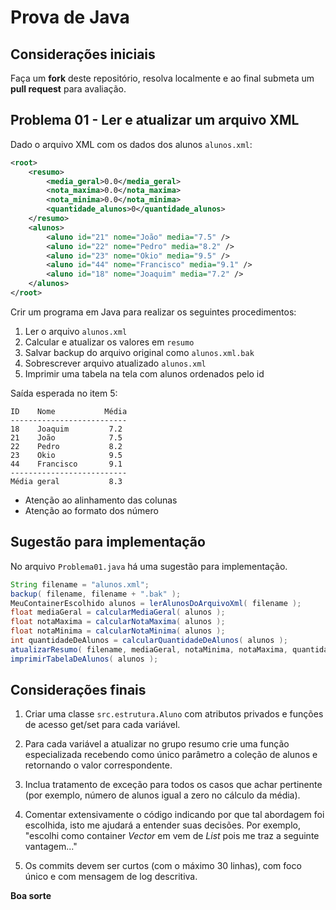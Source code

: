 # Prova de Java

## Considerações iniciais

Faça um **fork** deste repositório, resolva localmente e ao final submeta um **pull request** para avaliação.

## Problema 01 - Ler e atualizar um arquivo XML

Dado o arquivo XML com os dados dos alunos `alunos.xml`:

```xml
<root>
	<resumo>
		<media_geral>0.0</media_geral>
		<nota_maxima>0.0</nota_maxima>
		<nota_minima>0.0</nota_minima>
		<quantidade_alunos>0</quantidade_alunos>
	</resumo>
	<alunos>
		<aluno id="21" nome="João" media="7.5" />
		<aluno id="22" nome="Pedro" media="8.2" />
		<aluno id="23" nome="Okio" media="9.5" />
		<aluno id="44" nome="Francisco" media="9.1" />
		<aluno id="18" nome="Joaquim" media="7.2" />
	</alunos>
</root>
```

Crir um programa em Java para realizar os seguintes procedimentos:

1. Ler o arquivo `alunos.xml`
2. Calcular e atualizar os valores em `resumo`
3. Salvar backup do arquivo original como `alunos.xml.bak`
4. Sobrescrever arquivo atualizado `alunos.xml`
5. Imprimir uma tabela na tela com alunos ordenados pelo id

Saída esperada no item 5:

```
ID    Nome           Média
--------------------------
18    Joaquim         7.2
21    João            7.5
22    Pedro           8.2
23    Okio            9.5
44    Francisco       9.1
--------------------------
Média geral           8.3
```

* Atenção ao alinhamento das colunas
* Atenção ao formato dos número

## Sugestão para implementação

No arquivo `Problema01.java` há uma sugestão para implementação.

```java
String filename = "alunos.xml";
backup( filename, filename + ".bak" );
MeuContainerEscolhido alunos = lerAlunosDoArquivoXml( filename );
float mediaGeral = calcularMediaGeral( alunos );
float notaMaxima = calcularNotaMaxima( alunos );
float notaMinima = calcularNotaMinima( alunos );
int quantidadeDeAlunos = calcularQuantidadeDeAlunos( alunos );
atualizarResumo( filename, mediaGeral, notaMinima, notaMaxima, quantidadeDeAlunos );
imprimirTabelaDeAlunos( alunos );
```

## Considerações finais

1. Criar uma classe `src.estrutura.Aluno` com atributos privados e funções de acesso get/set para cada variável.

2. Para cada variável a atualizar no grupo resumo crie uma função especializada
recebendo como único parâmetro a coleção de alunos e retornando o valor
correspondente.

3. Inclua tratamento de exceção para todos os casos que achar pertinente (por exemplo,
número de alunos igual a zero no cálculo da média).

4. Comentar extensivamente o código indicando por que tal abordagem foi escolhida, isto me ajudará a entender suas decisões.
Por exemplo, "escolhi como container *Vector* em vem de *List* pois me traz a seguinte vantagem..."

5. Os commits devem ser curtos (com o máximo 30 linhas), com foco único e com mensagem de log descritiva.

**Boa sorte**
